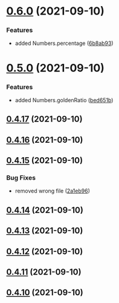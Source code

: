 # [0.6.0](https://github.com/GiovanniCardamone/polyfull/compare/v0.5.0...v0.6.0) (2021-09-10)


### Features

* added Numbers.percentage ([6b8ab93](https://github.com/GiovanniCardamone/polyfull/commit/6b8ab93050183c142087f7fe27e95c217dcabc75))



# [0.5.0](https://github.com/GiovanniCardamone/polyfull/compare/v0.4.17...v0.5.0) (2021-09-10)


### Features

* added Numbers.goldenRatio ([bed651b](https://github.com/GiovanniCardamone/polyfull/commit/bed651b2fe6263ca30c189b3caca0f4308cb5ba2))



## [0.4.17](https://github.com/GiovanniCardamone/polyfull/compare/v0.4.16...v0.4.17) (2021-09-10)



## [0.4.16](https://github.com/GiovanniCardamone/polyfull/compare/v0.4.15...v0.4.16) (2021-09-10)



## [0.4.15](https://github.com/GiovanniCardamone/polyfull/compare/v0.4.14...v0.4.15) (2021-09-10)


### Bug Fixes

* removed wrong file ([2a1eb96](https://github.com/GiovanniCardamone/polyfull/commit/2a1eb96a4663dd52ccd9fc28ff1a954ef5e7da22))



## [0.4.14](https://github.com/GiovanniCardamone/polyfull/compare/v0.4.13...v0.4.14) (2021-09-10)



## [0.4.13](https://github.com/GiovanniCardamone/polyfull/compare/v0.4.12...v0.4.13) (2021-09-10)



## [0.4.12](https://github.com/GiovanniCardamone/polyfull/compare/v0.4.11...v0.4.12) (2021-09-10)



## [0.4.11](https://github.com/GiovanniCardamone/polyfull/compare/v0.4.10...v0.4.11) (2021-09-10)



## [0.4.10](https://github.com/GiovanniCardamone/polyfull/compare/v0.4.9...v0.4.10) (2021-09-10)



